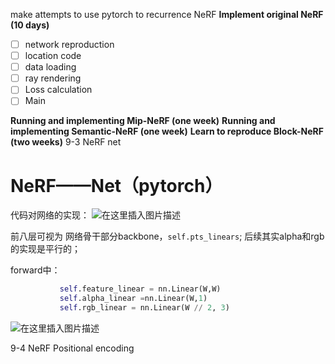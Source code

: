 make attempts to use pytorch to recurrence NeRF
**Implement original NeRF (10 days)**

 - [ ] network reproduction
 - [ ] location code
 - [ ] data loading
 - [ ] ray rendering
 - [ ] Loss calculation
 - [ ] Main

**Running and implementing Mip-NeRF (one week)**
**Running and implementing Semantic-NeRF (one week)**
**Learn to reproduce Block-NeRF (two weeks)**
9-3 NeRF net
# NeRF——Net（pytorch）

代码对网络的实现：
![在这里插入图片描述](https://img-blog.csdnimg.cn/c44ea3ae4fef4a1da6f6f0bb855d6fb0.png)

前八层可视为 网络骨干部分backbone，`self.pts_linears`;
后续其实alpha和rgb的实现是平行的；

forward中：
```python
           self.feature_linear = nn.Linear(W,W)
           self.alpha_linear =nn.Linear(W,1)
           self.rgb_linear = nn.Linear(W // 2, 3)
```
![在这里插入图片描述](https://img-blog.csdnimg.cn/285e1c0755d64dc5b88d26346dee4f64.png)

9-4 NeRF Positional encoding
